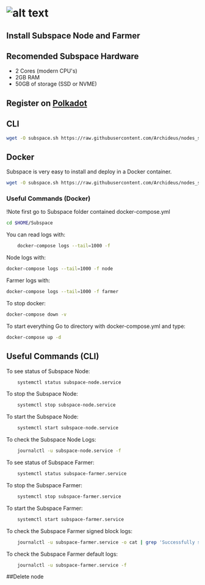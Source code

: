 # ![alt text](https://assets.website-files.com/61526a2af87a54e565b0ae92/6155fc8597a1468aa6dfba07_Group%20201.svg)
## Install Subspace Node and Farmer


## Recomended Subspace Hardware

- 2 Cores (modern CPU's)
- 2GB RAM
- 50GB of storage (SSD or NVME)

## Register on [Polkadot](https://polkadot.js.org/apps/?rpc=wss%3A%2F%2Ffarm-rpc.subspace.network%2Fws#/accounts)


## CLI

```sh
wget -O subspace.sh https://raw.githubusercontent.com/Archideus/nodes_scripts/main/Subspace/cli.sh && chmod +x subspace.sh && sudo ./subspace.sh
```


## Docker

Subspace is very easy to install and deploy in a Docker container.

```sh
wget -O subspace.sh https://raw.githubusercontent.com/Archideus/nodes_scripts/main/Subspace/docker.sh && chmod +x subspace.sh && sudo ./subspace.sh
```

### Useful Commands (Docker)
!Note first go to Subspace folder contained docker-compose.yml

```sh
cd $HOME/Subspace
```

You can read logs with: 
```sh
    docker-compose logs --tail=1000 -f
```
Node logs with: 
```sh
docker-compose logs --tail=1000 -f node
```
Farmer logs with: 
```sh
docker-compose logs --tail=1000 -f farmer
```
To stop docker: 
```sh
docker-compose down -v
```
To start everything Go to directory with docker-compose.yml and type: 
```sh
docker-compose up -d 
```


## Useful Commands (CLI)

To see status of Subspace Node: 
```sh
    systemctl status subspace-node.service 
```

To stop the Subspace Node: 
```sh
    systemctl stop subspace-node.service 
```
 
To start the Subspace Node: 
```sh
    systemctl start subspace-node.service 
```
 
To check the Subspace Node Logs: 
```sh
    journalctl -u subspace-node.service -f 
```

To see status of Subspace Farmer: 
```sh
    systemctl status subspace-farmer.service 
```

To stop the Subspace Farmer: 
```sh
    systemctl stop subspace-farmer.service 
```
 
To start the Subspace Farmer: 
```sh
    systemctl start subspace-farmer.service 
```
 
To check the Subspace Farmer signed block logs: 
```sh
    journalctl -u subspace-farmer.service -o cat | grep 'Successfully signed block' 
```
 
To check the Subspace Farmer default logs: 
```sh
    journalctl -u subspace-farmer.service -f 
```

##Delete node
